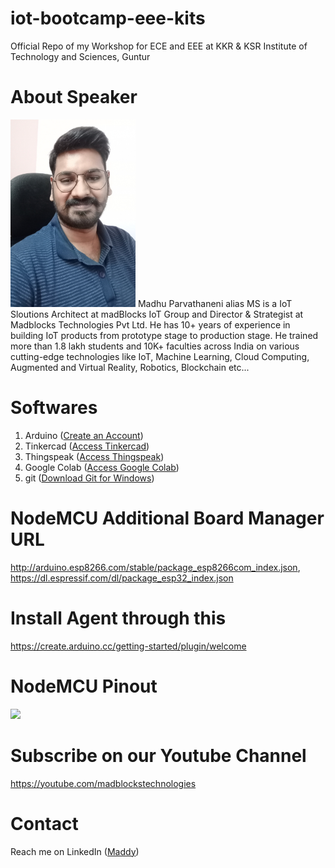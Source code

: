 # iot-bootcamp-eee-kits
Official Repo of my Workshop for ECE and EEE at KKR &amp; KSR Institute of Technology and Sciences, Guntur

# About Speaker

<img src="https://raw.githubusercontent.com/madblocksgit/ETAI-2021---VSSUT-11th-aug-iot-session/main/maddy.jpg" height="300" width="200" />
Madhu Parvathaneni alias MS is a IoT Sloutions Architect at madBlocks IoT Group and Director & Strategist at Madblocks Technologies Pvt Ltd. He has 10+ years of experience in building IoT products from prototype stage to production stage. He trained more than 1.8 lakh students and 10K+ faculties across India on various cutting-edge technologies like IoT, Machine Learning, Cloud Computing, Augmented and Virtual Reality, Robotics, Blockchain etc...


# Softwares
1. Arduino (<a href="https://create.arduino.cc/">Create an Account</a>)
2. Tinkercad (<a href="https://tinkercad.com">Access Tinkercad</a>)
3. Thingspeak (<a href="https://thingspeak.com">Access Thingspeak</a>)
4. Google Colab (<a href="https://colab.research.google.com">Access Google Colab</a>)
5. git (<a href="https://git-scm.com">Download Git for Windows</a>)

# NodeMCU Additional Board Manager URL
http://arduino.esp8266.com/stable/package_esp8266com_index.json, https://dl.espressif.com/dl/package_esp32_index.json

# Install Agent through this
https://create.arduino.cc/getting-started/plugin/welcome

# NodeMCU Pinout
<img src="https://i1.wp.com/www.teachmemicro.com/wp-content/uploads/2018/04/NodeMCUv3.0-pinout.jpg?ssl=1" />

# Subscribe on our Youtube Channel
https://youtube.com/madblockstechnologies

# Contact
Reach me on LinkedIn (<a href="https://www.linkedin.com/in/madhupiot/">Maddy</a>)

